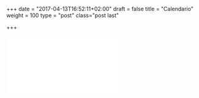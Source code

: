 +++
date = "2017-04-13T16:52:11+02:00"
draft = false
title = "Calendario"
weight = 100
type = "post"
class="post last"

+++

<div class="embed-responsive embed-responsive-4by3">
<iframe src="gcal.html" style="border: 0"  class="embed-responsive-item" frameborder="0" scrolling="no"></iframe>
</div>

